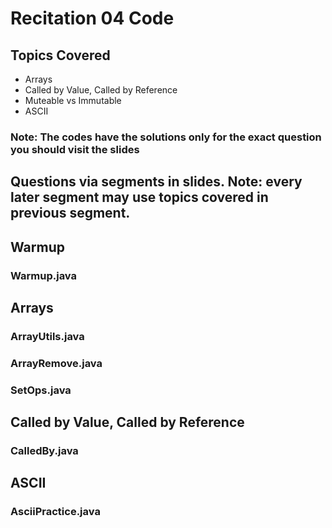 # Recitation 04 Code
## Topics Covered
- Arrays
- Called by Value, Called by Reference
- Muteable vs Immutable
- ASCII 

### Note: The codes have the solutions only for the exact question you should visit the slides

## Questions via segments in slides. Note: every later segment may use topics covered in previous segment. 

## Warmup
### Warmup.java

## Arrays
### ArrayUtils.java
### ArrayRemove.java
### SetOps.java 

## Called by Value, Called by Reference
### CalledBy.java

## ASCII
### AsciiPractice.java
